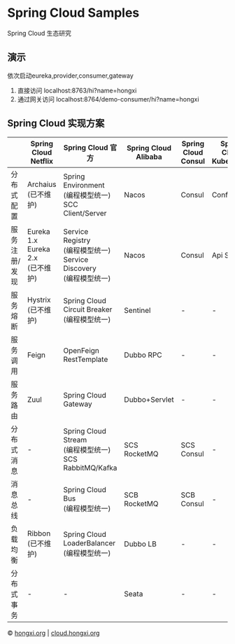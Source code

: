 # Spring Cloud Samples
Spring Cloud 生态研究

## 演示
依次启动eureka,provider,consumer,gateway <br>
1. 直接访问 localhost:8763/hi?name=hongxi
1. 通过网关访问 localhost:8764/demo-consumer/hi?name=hongxi

## Spring Cloud 实现方案
|               | Spring Cloud Netflix                    | Spring Cloud 官方                                            | Spring Cloud Alibaba | Spring Cloud Consul | Spring Cloud Kubernetes | Spring Cloud Zookeeper |
| ------------- | --------------------------------------- | ------------------------------------------------------------ | -------------------- | ------------------- | ----------------------- | ---------------------- |
| 分布式配置    | Archaius<br>(已不维护)                  | Spring Environment<br> (编程模型统一) <br> SCC Client/Server | Nacos                | Consul              | Config Map              | Zookeeper              |
| 服务注册/发现 | Eureka 1.x<br> Eureka 2.x<br>(已不维护) | Service Registry<br/> (编程模型统一)<br/> Service Discovery<br/> (编程模型统一) | Nacos                | Consul              | Api Server              | Zookeeper              |
| 服务熔断      | Hystrix<br>(已不维护)                   | Spring Cloud Circuit Breaker<br/> (编程模型统一)             | Sentinel             | -                   | -                       | -                      |
| 服务调用      | Feign                                   | OpenFeign<br>RestTemplate                                    | Dubbo RPC            | -                   | -                       | -                      |
| 服务路由      | Zuul                                    | Spring Cloud Gateway                                         | Dubbo+Servlet        | -                   | -                       | -                      |
| 分布式消息    | -                                       | Spring Cloud Stream<br/> (编程模型统一)<br/> SCS RabbitMQ/Kafka | SCS RocketMQ         | SCS Consul          | -                       | -                      |
| 消息总线      | -                                       | Spring Cloud Bus<br/> (编程模型统一)                         | SCB RocketMQ         | SCB Consul          | -                       | -                      |
| 负载均衡      | Ribbon<br>(已不维护)                    | Spring Cloud LoaderBalancer<br/> (编程模型统一)              | Dubbo LB             | -                   | -                       | -                      |
| 分布式事务    | -                                       | -                                                            | Seata                | -                   | -                       | -                      |

&copy; [hongxi.org](http://hongxi.org) | [cloud.hongxi.org](http://cloud.hongxi.org)

